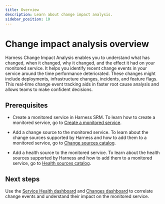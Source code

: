 ```yaml
---
title: Overview
description: Learn about change impact analysis.
sidebar_position: 10
---
```


# Change impact analysis overview

Harness Change Impact Analysis enables you to understand what has changed, when it changed, why it changed, and the effect it had on your monitored service. It helps you identify recent change events in your service around the time performance deteriorated. These changes might include deployments, infrastructure changes, incidents, and feature flags. This real-time change event tracking aids in faster root cause analysis and allows teams to make confident decisions.

## Prerequisites

- Create a monitored service in Harness SRM. To learn how to create a monitored service, go to [Create a monitored service](../monitored-service/create-monitored-service.md).

- Add a change source to the monitored service. To learn about the change sources supported by Harness and how to add them to a monitored service, go to [Change sources catalog](/docs/category/change-sources-catalog).

- Add a health source to the monitored service. To learn about the health sources supported by Harness and how to add them to a monitored service, go to [Health sources catalog](/docs/category/health-sources-catalog).

## Next steps

Use the [Service Health dashboard](change-impact-analysis-service-health-dashboard.md) and [Changes dashboard](change-impact-analysis-changes-dash-board.md) to correlate change events and understand their impact on the monitored service.